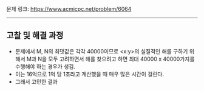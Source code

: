 문제 링크: https://www.acmicpc.net/problem/6064
- - -
## 고찰 및 해결 과정
- 문제에서 M, N의 최댓값은 각각 40000이므로 <x:y>의 실질적인 해를 구하기 위해서 M과 N을 모두 고려하면서 해를 찾으려고 하면 최대 40000 x 40000가지를 수행해야 하는 경우가 생김.  
- 이는 16억으로 1억 당 1초라고 계산했을 때 매우 많은 시간이 걸린다.  
- 그래서 고민한 결과 
